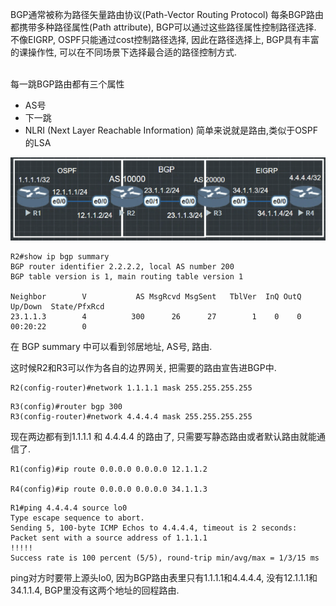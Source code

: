 BGP通常被称为路径矢量路由协议(Path-Vector Routing Protocol)
每条BGP路由都携带多种路径属性(Path attribute), BGP可以通过这些路径属性控制路径选择.
不像EIGRP, OSPF只能通过cost控制路径选择, 因此在路径选择上, BGP具有丰富的课操作性, 可以在不同场景下选择最合适的路径控制方式.

</br> 每一跳BGP路由都有三个属性

- AS号
- 下一跳
- NLRI (Next Layer Reachable Information) 简单来说就是路由,类似于OSPF的LSA

![](../image/BGP/432718.png)

```
R2#show ip bgp summary
BGP router identifier 2.2.2.2, local AS number 200
BGP table version is 1, main routing table version 1

Neighbor        V           AS MsgRcvd MsgSent   TblVer  InQ OutQ Up/Down  State/PfxRcd
23.1.1.3        4          300      26      27        1    0    0 00:20:22        0
```

在 BGP summary 中可以看到邻居地址, AS号, 路由.

这时候R2和R3可以作为各自的边界网关, 把需要的路由宣告进BGP中.

```R2(config)#router bgp 200
R2(config-router)#network 1.1.1.1 mask 255.255.255.255
```

```
R3(config)#router bgp 300
R3(config-router)#network 4.4.4.4 mask 255.255.255.255
```
现在两边都有到1.1.1.1 和 4.4.4.4 的路由了, 只需要写静态路由或者默认路由就能通信了.
```
R1(config)#ip route 0.0.0.0 0.0.0.0 12.1.1.2

R4(config)#ip route 0.0.0.0 0.0.0.0 34.1.1.3
```

```
R1#ping 4.4.4.4 source lo0
Type escape sequence to abort.
Sending 5, 100-byte ICMP Echos to 4.4.4.4, timeout is 2 seconds:
Packet sent with a source address of 1.1.1.1
!!!!!
Success rate is 100 percent (5/5), round-trip min/avg/max = 1/3/15 ms
```

ping对方时要带上源头lo0, 因为BGP路由表里只有1.1.1.1和4.4.4.4, 没有12.1.1.1和34.1.1.4, BGP里没有这两个地址的回程路由.


